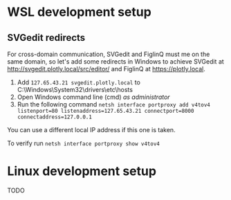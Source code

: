# WSL development setup

## SVGedit redirects 

For cross-domain communication, SVGedit and FiglinQ must me on the same domain, so let's add some redirects in Windows to achieve SVGedit at http://svgedit.plotly.local/src/editor/ and FiglinQ at https://plotly.local.

1. Add `127.65.43.21 svgedit.plotly.local` to C:\Windows\System32\drivers\etc\hosts
2. Open Windows command line (cmd) *as administrator*
3. Run the following command `netsh interface portproxy add v4tov4 listenport=80 listenaddress=127.65.43.21 connectport=8000 connectaddress=127.0.0.1` 

You can use a different local IP address if this one is taken.  

To verify run `netsh interface portproxy show v4tov4`

# Linux development setup

TODO